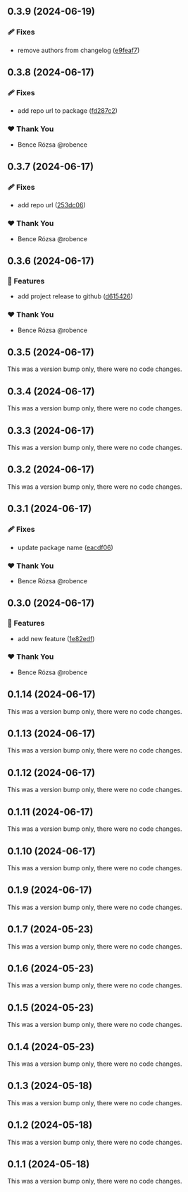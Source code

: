 ## 0.3.9 (2024-06-19)


### 🩹 Fixes

- remove authors from changelog ([e9feaf7](https://github.com/robence/nx-demo/commit/e9feaf7))

## 0.3.8 (2024-06-17)


### 🩹 Fixes

- add repo url to package ([fd287c2](https://github.com/robence/nx-demo/commit/fd287c2))

### ❤️  Thank You

- Bence Rózsa @robence

## 0.3.7 (2024-06-17)


### 🩹 Fixes

- add repo url ([253dc06](https://github.com/robence/nx-demo/commit/253dc06))

### ❤️  Thank You

- Bence Rózsa @robence

## 0.3.6 (2024-06-17)


### 🚀 Features

- add project release to github ([d615426](https://github.com/robence/nx-demo/commit/d615426))

### ❤️  Thank You

- Bence Rózsa @robence

## 0.3.5 (2024-06-17)

This was a version bump only, there were no code changes.

## 0.3.4 (2024-06-17)

This was a version bump only, there were no code changes.

## 0.3.3 (2024-06-17)

This was a version bump only, there were no code changes.

## 0.3.2 (2024-06-17)

This was a version bump only, there were no code changes.

## 0.3.1 (2024-06-17)


### 🩹 Fixes

- update package name ([eacdf06](https://github.com/robence/nx-demo/commit/eacdf06))

### ❤️  Thank You

- Bence Rózsa @robence

## 0.3.0 (2024-06-17)


### 🚀 Features

- add new feature ([1e82edf](https://github.com/robence/nx-demo/commit/1e82edf))

### ❤️  Thank You

- Bence Rózsa @robence

## 0.1.14 (2024-06-17)

This was a version bump only, there were no code changes.

## 0.1.13 (2024-06-17)

This was a version bump only, there were no code changes.

## 0.1.12 (2024-06-17)

This was a version bump only, there were no code changes.

## 0.1.11 (2024-06-17)

This was a version bump only, there were no code changes.

## 0.1.10 (2024-06-17)

This was a version bump only, there were no code changes.

## 0.1.9 (2024-06-17)

This was a version bump only, there were no code changes.

## 0.1.7 (2024-05-23)

This was a version bump only, there were no code changes.

## 0.1.6 (2024-05-23)

This was a version bump only, there were no code changes.

## 0.1.5 (2024-05-23)

This was a version bump only, there were no code changes.

## 0.1.4 (2024-05-23)

This was a version bump only, there were no code changes.

## 0.1.3 (2024-05-18)

This was a version bump only, there were no code changes.

## 0.1.2 (2024-05-18)

This was a version bump only, there were no code changes.

## 0.1.1 (2024-05-18)

This was a version bump only, there were no code changes.